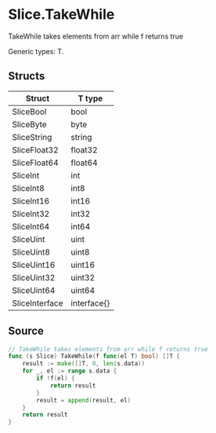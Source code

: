 # Slice.TakeWhile

TakeWhile takes elements from arr while f returns true

Generic types: T.

## Structs

| Struct | T type |
| ------ | ------ |
| SliceBool | bool |
| SliceByte | byte |
| SliceString | string |
| SliceFloat32 | float32 |
| SliceFloat64 | float64 |
| SliceInt | int |
| SliceInt8 | int8 |
| SliceInt16 | int16 |
| SliceInt32 | int32 |
| SliceInt64 | int64 |
| SliceUint | uint |
| SliceUint8 | uint8 |
| SliceUint16 | uint16 |
| SliceUint32 | uint32 |
| SliceUint64 | uint64 |
| SliceInterface | interface{} |


## Source

```go
// TakeWhile takes elements from arr while f returns true
func (s Slice) TakeWhile(f func(el T) bool) []T {
	result := make([]T, 0, len(s.data))
	for _, el := range s.data {
		if !f(el) {
			return result
		}
		result = append(result, el)
	}
	return result
}
```


